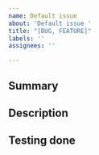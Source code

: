 ```yaml
---
name: Default issue
about: 'Default issue '
title: "[BUG, FEATURE]"
labels: ''
assignees: ''

---
```


## Summary

## Description

## Testing done
